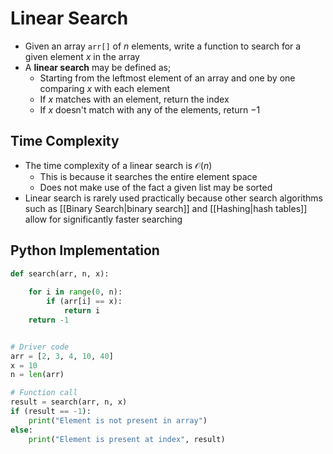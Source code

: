 # Linear Search

- Given an array `arr[]` of $n$ elements, write a function to search for a given element $x$ in the array
- A **linear search** may be defined as;
	- Starting from the leftmost element of an array and one by one comparing $x$ with each element
	- If $x$ matches with an element, return the index
	- If $x$ doesn't match with any of the elements, return $-1$

## Time Complexity
- The time complexity of a linear search is $\mathcal{O}(n)$
	- This is because it searches the entire element space
	- Does not make use of the fact a given list may be sorted
- Linear search is rarely used practically because other search algorithms such as [[Binary Search|binary search]] and [[Hashing|hash tables]] allow for significantly faster searching

## Python Implementation
```python
def search(arr, n, x):
	
	for i in range(0, n):
		if (arr[i] == x):
			return i
	return -1


# Driver code
arr = [2, 3, 4, 10, 40]
x = 10
n = len(arr)

# Function call
result = search(arr, n, x)
if (result == -1):
	print("Element is not present in array")
else:
	print("Element is present at index", result)
```
